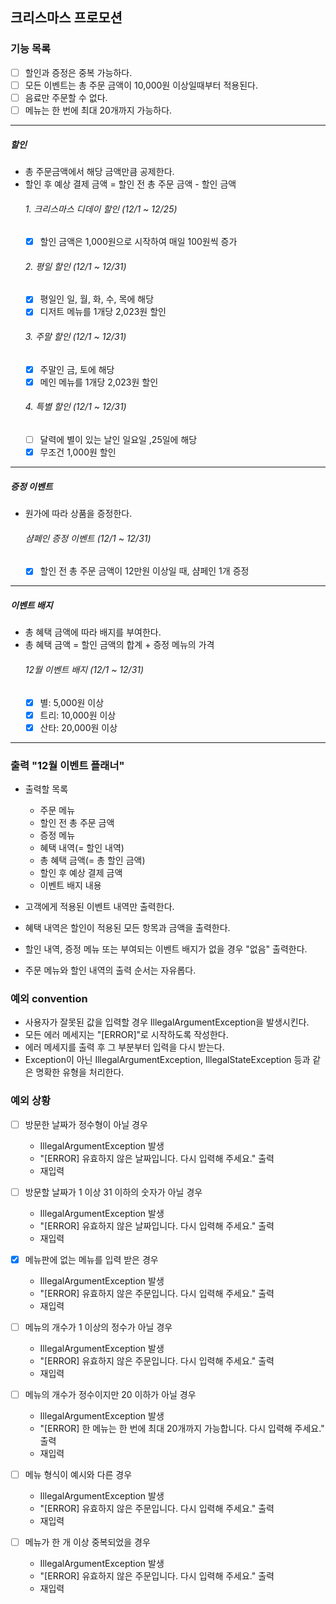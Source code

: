 ## 크리스마스 프로모션

### 기능 목록
- [ ] 할인과 증정은 중복 가능하다.
- [ ] 모든 이벤트는 총 주문 금액이 10,000원 이상일때부터 적용된다.
- [ ] 음료만 주문할 수 없다.
- [ ] 메뉴는 한 번에 최대 20개까지 가능하다.

---

##### 할인
- 총 주문금액에서 해당 금액만큼 공제한다.
- 할인 후 예상 결제 금액 = 할인 전 총 주문 금액 - 할인 금액
  ###### 1. 크리스마스 디데이 할인 (12/1 ~ 12/25)
    - [x] 할인 금액은 1,000원으로 시작하여 매일 100원씩 증가
  ###### 2. 평일 할인 (12/1 ~ 12/31)
    - [x] 평일인 일, 월, 화, 수, 목에 해당
    - [x] 디저트 메뉴를 1개당 2,023원 할인
  ###### 3. 주말 할인 (12/1 ~ 12/31)
    - [x] 주말인 금, 토에 해당
    - [x] 메인 메뉴를 1개당 2,023원 할인
  ###### 4. 특별 할인 (12/1 ~ 12/31)
    - [ ] 달력에 별이 있는 날인 일요일 ,25일에 해당
    - [x] 무조건 1,000원 할인

---

##### 증정 이벤트
- 원가에 따라 상품을 증정한다.
  ###### 샴페인 증정 이벤트 (12/1 ~ 12/31)
    - [x] 할인 전 총 주문 금액이 12만원 이상일 때, 샴페인 1개 증정

---

##### 이벤트 배지
- 총 혜택 금액에 따라 배지를 부여한다.
- 총 혜택 금액 = 할인 금액의 합계 + 증정 메뉴의 가격
  ###### 12월 이벤트 배지 (12/1 ~ 12/31)
    - [x] 별: 5,000원 이상
    - [x] 트리: 10,000원 이상
    - [x] 산타: 20,000원 이상

---

### 출력 "12월 이벤트 플래너"
- 출력할 목록
    - 주문 메뉴
    - 할인 전 총 주문 금액
    - 증정 메뉴
    - 혜택 내역(= 할인 내역)
    - 총 혜택 금액(= 총 할인 금액)
    - 할인 후 예상 결제 금액
    - 이벤트 배지 내용

- 고객에게 적용된 이벤트 내역만 출력한다.
- 혜택 내역은 할인이 적용된 모든 항목과 금액을 출력한다.
- 할인 내역, 증정 메뉴 또는 부여되는 이벤트 배지가 없을 경우 "없음" 출력한다.
- 주문 메뉴와 할인 내역의 출력 순서는 자유롭다.

### 예외 convention
- 사용자가 잘못된 값을 입력할 경우 IllegalArgumentException을 발생시킨다.
- 모든 에러 메세지는 "[ERROR]"로 시작하도록 작성한다.
- 에러 메세지를 출력 후 그 부분부터 입력을 다시 받는다.
- Exception이 아닌 IllegalArgumentException, IllegalStateException 등과 같은 명확한 유형을 처리한다.

### 예외 상황
- [ ] 방문한 날짜가 정수형이 아닐 경우
    - IllegalArgumentException 발생
    - "[ERROR] 유효하지 않은 날짜입니다. 다시 입력해 주세요." 출력
    - 재입력
- [ ] 방문할 날짜가 1 이상 31 이하의 숫자가 아닐 경우
    - IllegalArgumentException 발생
    - "[ERROR] 유효하지 않은 날짜입니다. 다시 입력해 주세요." 출력
    - 재입력

- [x] 메뉴판에 없는 메뉴를 입력 받은 경우
    - IllegalArgumentException 발생
    - "[ERROR] 유효하지 않은 주문입니다. 다시 입력해 주세요." 출력
    - 재입력
- [ ] 메뉴의 개수가 1 이상의 정수가 아닐 경우
    - IllegalArgumentException 발생
    - "[ERROR] 유효하지 않은 주문입니다. 다시 입력해 주세요." 출력
    - 재입력
- [ ] 메뉴의 개수가 정수이지만 20 이하가 아닐 경우
    - IllegalArgumentException 발생
    - "[ERROR] 한 메뉴는 한 번에 최대 20개까지 가능합니다. 다시 입력해 주세요." 출력
    - 재입력
- [ ] 메뉴 형식이 예시와 다른 경우
    - IllegalArgumentException 발생
    - "[ERROR] 유효하지 않은 주문입니다. 다시 입력해 주세요." 출력
    - 재입력
- [ ] 메뉴가 한 개 이상 중복되었을 경우
    - IllegalArgumentException 발생
    - "[ERROR] 유효하지 않은 주문입니다. 다시 입력해 주세요." 출력
    - 재입력
